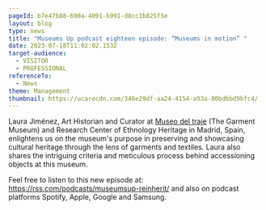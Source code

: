 ```yaml
---
pageId: b7e47b88-690a-4091-b991-d8cc1b825f5e
layout: blog
type: news
title: "Museums Up podcast eighteen episode: “Museums in motion” "
date: 2023-07-18T11:02:02.153Z
target-audience:
  - VISITOR
  - PROFESSIONAL
referenceTo:
  - News
theme: Management
thumbnail: https://ucarecdn.com/346e29df-aa24-4154-a93a-80bdbbd9bfc4/
---
```

Laura Jiménez, Art Historian and Curator at [Museo del traje](https://www.culturaydeporte.gob.es/mtraje/inicio.html) (The Garment Museum) and Research Center of Ethnology Heritage in Madrid, Spain, enlightens us on the museum's purpose in preserving and showcasing cultural heritage through the lens of garments and textiles. Laura also shares the intriguing criteria and meticulous process behind accessioning objects at this museum. 

Feel free to listen to this new episode at: <https://rss.com/podcasts/museumsup-reinherit/> and also on podcast platforms Spotify, Apple, Google and Samsung.